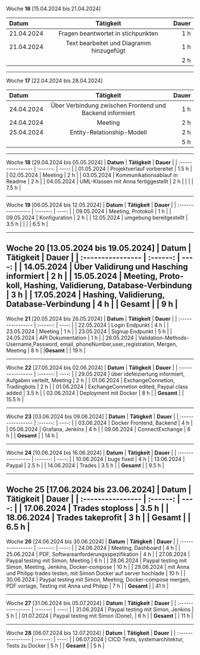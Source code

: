 Woche **16** [15.04.2024 bis 21.04.2024]

| **Datum**              | **Tätigkeit** | **Dauer** |
| :---------------- | :------: | ----: |
| 21.04.2024     |   Fragen beantwortet in stichpunkten   | 1 h |
| 21.04.2024         |   Text bearbeitet und Diagramm hinzugefügt | 1 h |
|          |    | 2 h |

---

Woche **17** [22.04.2024 bis 28.04.2024]

| **Datum**              | **Tätigkeit** | **Dauer** |
| :---------------- | :------: | ----: |
| 24.04.2024     |   Über Verbindung zwischen Frontend und Backend informiert   | 1 h |
| 24.04.2024     |   Meeting   | 2 h |
| 25.04.2024         |   Entity-Relationship-Modell | 2 h |
|          |    | 5 h |
---

Woche **18** [29.04.2024 bis 05.05.2024]
| **Datum**              | **Tätigkeit** | **Dauer** |
| :---------------- | :------: | ----: |
| 01.05.2024     |   Projektverlauf vorbereitet   | 1.5 h |
| 02.05.2024         |   Meeting | 2 h |
| 03.05.2024         |   Kommunikationsablauf in Readme | 2 h |
| 04.05.2024         |   UML-Klassen mit Anna fertiggestellt | 2 h |
|          |    | 7.5 h |


---
Woche **19** [06.05.2024 bis 12.05.2024]
| **Datum**              | **Tätigkeit** | **Dauer** |
| :---------------- | :------: | ----: |
| 09.05.2024         |   Meeting, Pro­to­koll | 1 h |
| 09.05.2024         |   Kon­fi­gu­ra­ti­on | 2 h |
| 12.05.2024         |   umgebung bereitgestellt | 3.5 h |
|          |    | 6.5 h |

---
Woche **20** [13.05.2024 bis 19.05.2024]
| **Datum**              | **Tätigkeit** | **Dauer** |
| :---------------- | :------: | ----: |
| 14.05.2024         |   Über Validirung und Hasching informiert | 2 h |
| 15.05.2024         |   Meeting, Pro­to­koll, Hashing, Validierung, Database-Verbindung | 3 h |
| 17.05.2024         |   Hashing, Validierung, Database-Verbindung | 4 h |
| **Gesamt**         |    | 9 h |
---
Woche **21** [20.05.2024 bis 26.05.2024]
| **Datum**              | **Tätigkeit** | **Dauer** |
| :---------------- | :------: | ----: |
| 22.05.2024         |   Login Endpunkt | 4 h |
| 23.05.2024         |   Meeting | 1 h |
| 23.05.2024         |   Signup Endpunkt | 5 h |
| 24.05.2024         |   API Dokumentation | 1 h |
| 26.05.2024         |  Validation-Methods-Username,Password, email, phoneNumber,user_registration, Mergen, Meeting    | 8 h |
|**Gesamt**          |    | 19 h |

---
Woche **22** [27.05.2024 bis 02.06.2024]
| **Datum**              | **Tätigkeit** | **Dauer** |
| :---------------- | :------: | ----: |
| 29.05.2024         |   über idefeiziertung informiert, Aufgaben verteilt, Meeting | 2 h |
| 01.06.2024         |   ExchangeConnetion, Tradingbots | 2 h |
| 01.06.2024         |   ExchangeConnetion edited, Paypal class added | 3.5 h |
| 02.06.2024         |   Deployment mit Docker | 8 h |
|     **Gesamt**     |    | 15.5 h |

---
Woche **23** [03.06.2024 bis 09.06.2024]
| **Datum**              | **Tätigkeit** | **Dauer** |
| :---------------- | :------: | ----: |
| 03.06.2024         |   Docker Frontend, Backend | 4 h |
| 05.06.2024         |   Grafana, Jenkins | 4 h |
| 09.06.2024         |   ConnectExchange | 6 h |
|     **Gesamt**     |    | 14 h |

---
Woche **24** [10.06.2024 bis 16.06.2024]
| **Datum**              | **Tätigkeit** | **Dauer** |
| :---------------- | :------: | ----: |
| 10.06.2024         |   bugs fixed | 4 h |
| 13.06.2024         |   Paypal | 2.5 h |
| 14.06.2024         |   Trades | 3.5 h |
|     **Gesamt**     |    | 9.5 h |


---
Woche **25** [17.06.2024 bis 23.06.2024]
| **Datum**              | **Tätigkeit** | **Dauer** |
| :---------------- | :------: | ----: |
| 17.06.2024         |   Trades stoploss | 3.5 h |
| 18.06.2024         |   Trades takeprofit | 3 h |
|     **Gesamt**     |    | 6.5 h |
---
Woche **26** [24.06.2024 bis 30.06.2024]
| **Datum**              | **Tätigkeit** | **Dauer** |
| :---------------- | :------: | ----: |
| 24.06.2024         |   Meeting, Dashboard | 4 h |
| 25.06.2024         |   PDF, Softwareanforderungsspezifikation  | 4 h |
| 27.06.2024         |   Paypal testing mit Simon, Meeting  | 6 h |
| 28.06.2024         |   Paypal testing mit Simon, Meeting, Jenkins, Docker-compose  | 10 h |
| 29.06.2024         |   mit Anna und Philipp trades testen, mit Simon Docker auf server hochlade  | 10 h |
| 30.06.2024         |   Paypal testing mit Simon, Meeting, Docker-compose mergen, PDF vorlage, Testing mit Anna und Philpp  | 7 h |
|     **Gesamt**     |    | 41 h |


---
Woche **27** [31.06.2024 bis 05.07.2024]
| **Datum**              | **Tätigkeit** | **Dauer** |
| :---------------- | :------: | ----: |
| 31.06.2024         |   Paypal testing mit Simon, Jenkins  | 5 h |
| 01.07.2024         |   Paypal testing mit Simon (Done), | 6 h |
|     **Gesamt**     |    | 11 h |


---
Woche **28** [06.07.2024 bis 12.07.2024]
| **Datum**              | **Tätigkeit** | **Dauer** |
| :---------------- | :------: | ----: |
| 06.07.2024         |   CICD Tests, systemarchitektur, Tests zu Docker | 5 h |
|     **Gesamt**     |    | 5 h |
